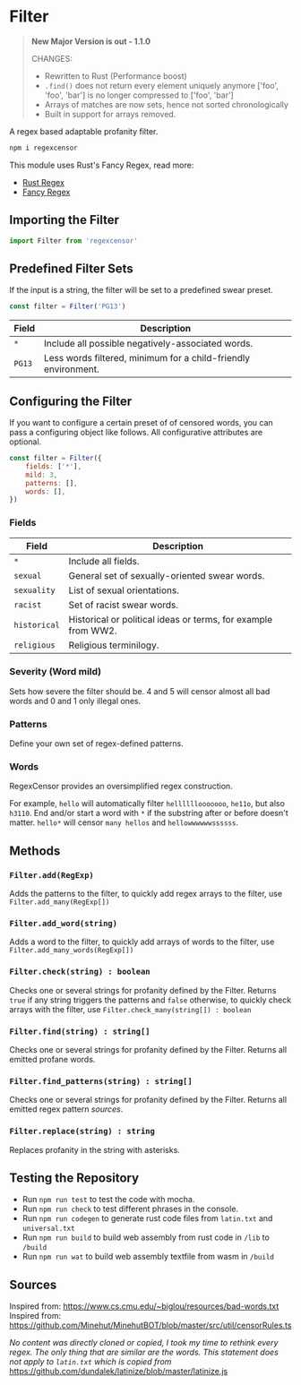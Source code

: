 # Filter

> **New Major Version is out - 1.1.0**
> 
> CHANGES:
> - Rewritten to Rust (Performance boost)
> - `.find()` does not return every element uniquely anymore ['foo', 'foo', 'bar'] is no longer compressed to ['foo', 'bar']
> - Arrays of matches are now sets, hence not sorted chronologically
> - Built in support for arrays removed.

A regex based adaptable profanity filter.

```sh
npm i regexcensor
```

This module uses Rust's Fancy Regex, read more:

- [Rust Regex](https://crates.io/crates/regex)
- [Fancy Regex](https://docs.rs/fancy-regex/latest/fancy_regex/#usage)

## Importing the Filter

```js
import Filter from 'regexcensor'
```

## Predefined Filter Sets

If the input is a string, the filter will be set to a predefined swear preset.

```js
const filter = Filter('PG13')
```

| Field  | Description                                                    |
| ------ | -------------------------------------------------------------- |
| `*`    | Include all possible negatively-associated words.              |
| `PG13` | Less words filtered, minimum for a child-friendly environment. |

## Configuring the Filter

If you want to configure a certain preset of of censored words, you can pass a configuring object like follows. All configurative attributes are optional.

```js
const filter = Filter({
    fields: ['*'],
    mild: 3,
    patterns: [],
    words: [],
})
```

### Fields

| Field        | Description                                                   |
| ------------ | ------------------------------------------------------------- |
| `*`          | Include all fields.                                           |
| `sexual`     | General set of sexually-oriented swear words.                 |
| `sexuality`  | List of sexual orientations.                                  |
| `racist`     | Set of racist swear words.                                    |
| `historical` | Historical or political ideas or terms, for example from WW2. |
| `religious`  | Religious terminilogy.                                        |

### Severity (Word mild)

Sets how severe the filter should be. 4 and 5 will censor almost all bad words and 0 and 1 only illegal ones.

### Patterns

Define your own set of regex-defined patterns.

### Words

RegexCensor provides an oversimplified regex construction.

For example, `hello` will automatically filter `hellllllooooooo`, `he11o`, but also `h3110`. End and/or start a word with `*` if the substring after or before doesn't matter. `hello*` will censor `many hellos` and `hellowwwwwwssssss`.

## Methods

### `Filter.add(RegExp)`

Adds the patterns to the filter, to quickly add regex arrays to the filter, use `Filter.add_many(RegExp[])`

### `Filter.add_word(string)`

Adds a word to the filter, to quickly add arrays of words to the filter, use `Filter.add_many_words(RegExp[])`

### `Filter.check(string) : boolean`

Checks one or several strings for profanity defined by the Filter. Returns `true` if any string triggers the patterns and `false` otherwise, to quickly check arrays with the filter, use `Filter.check_many(string[]) : boolean`

### `Filter.find(string) : string[]`

Checks one or several strings for profanity defined by the Filter. Returns all emitted profane words.

### `Filter.find_patterns(string) : string[]`

Checks one or several strings for profanity defined by the Filter. Returns all emitted regex pattern _sources_.

### `Filter.replace(string) : string`

Replaces profanity in the string with asterisks.

## Testing the Repository

-   Run `npm run test` to test the code with mocha.
-   Run `npm run check` to test different phrases in the console.
-   Run `npm run codegen` to generate rust code files from `latin.txt` and `universal.txt`
-   Run `npm run build` to build web assembly from rust code in `/lib` to `/build`
-   Run `npm run wat` to build web assembly textfile from wasm in `/build`

## Sources

Inspired from: https://www.cs.cmu.edu/~biglou/resources/bad-words.txt
Inspired from: https://github.com/Minehut/MinehutBOT/blob/master/src/util/censorRules.ts

_No content was directly cloned or copied, I took my time to rethink every regex. The only thing that are similar are the words. This statement does not apply to `latin.txt` which is copied from_ https://github.com/dundalek/latinize/blob/master/latinize.js
